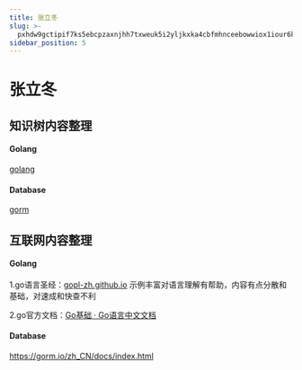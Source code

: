 ```yaml
---
title: 张立冬
slug: >-
  pxhdw9gctipif7ks5ebcpzaxnjhh7txweuk5i2yljkxka4cbfmhnceebowwiox1iour6kcgixcadwenpe-ebowwi
sidebar_position: 5
---
```



# 张立冬

## 知识树内容整理

#### Golang

[golang](wikcnd75fqmMqLz7Ac62UKF5vQe) 

#### Database

[gorm](wikcnagXmi5PUWdScwlsxWtwhFc) 

## 互联网内容整理

#### Golang

1.go语言圣经：[gopl-zh.github.io](https://gopl-zh.github.io/) 示例丰富对语言理解有帮助，内容有点分散和基础，对速成和快查不利

2.go官方文档：[Go基础 · Go语言中文文档](https://www.topgoer.com/go%E5%9F%BA%E7%A1%80/)

#### Database

https://gorm.io/zh_CN/docs/index.html

